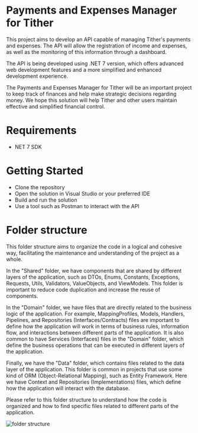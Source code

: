 # Payments and Expenses Manager for Tither

This project aims to develop an API capable of managing Tither's payments and expenses. The API will allow the registration of income and expenses, as well as the monitoring of this information through a dashboard.

The API is being developed using .NET 7 version, which offers advanced web development features and a more simplified and enhanced development experience.

The Payments and Expenses Manager for Tither will be an important project to keep track of finances and help make strategic decisions regarding money. We hope this solution will help Tither and other users maintain effective and simplified financial control.

# Requirements
 - NET 7 SDK

# Getting Started
- Clone the repository
- Open the solution in Visual Studio or your preferred IDE
- Build and run the solution
- Use a tool such as Postman to interact with the API

# Folder structure
This folder structure aims to organize the code in a logical and cohesive way, facilitating the maintenance and understanding of the project as a whole.

In the "Shared" folder, we have components that are shared by different layers of the application, such as DTOs, Enums, Constants, Exceptions, Requests, Utils, Validators, ValueObjects, and ViewModels. This folder is important to reduce code duplication and increase the reuse of components.

In the "Domain" folder, we have files that are directly related to the business logic of the application. For example, MappingProfiles, Models, Handlers, Pipelines, and Repositories (Interfaces/Contracts) files are important to define how the application will work in terms of business rules, information flow, and interactions between different parts of the application. It is also common to have Services (Interfaces) files in the "Domain" folder, which define the business operations that can be executed in different layers of the application.

Finally, we have the "Data" folder, which contains files related to the data layer of the application. This folder is common in projects that use some kind of ORM (Object-Relational Mapping), such as Entity Framework. Here we have Context and Repositories (Implementations) files, which define how the application will interact with the database.

Please refer to this folder structure to understand how the code is organized and how to find specific files related to different parts of the application.

![folder structure](https://i.imgur.com/8imHxS5.png)